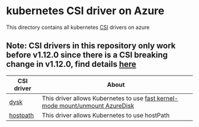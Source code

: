 # kubernetes CSI driver on Azure
This directory contains all kubernetes [CSI](https://kubernetes-csi.github.io/docs/Home.html) drivers on azure

## Note: CSI drivers in this repository only work before v1.12.0 since there is a CSI breaking change in v1.12.0, find details [here](https://github.com/Azure/kubernetes-volume-drivers/issues/8)

| CSI driver | About |
| ---- | ---- |
| [dysk](./dysk) | This driver allows Kubernetes to use [fast kernel-mode mount/unmount AzureDisk](https://github.com/khenidak/dysk) |
| [hostpath](./hostpath) | This driver allows Kubernetes to use hostPath |
